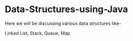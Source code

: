 # Data-Structures-using-Java

Here we will be discussing various data structures like-

Linked List,
Stack,
Queue,
Map
